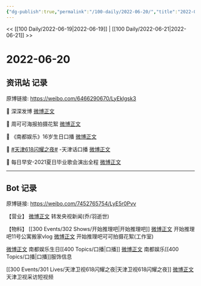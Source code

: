 ```yaml
---
{"dg-publish":true,"permalink":"/100-daily/2022-06-20/","title":"2022-06-20"}
---
```



<< [[100 Daily/2022-06-19\|2022-06-19]] | [[100 Daily/2022-06-21\|2022-06-21]] >>

# 2022-06-20

## 资讯站 记录

原博链接: https://weibo.com/6466290670/LyEklgsk3

🌟 深深发博 [微博正文](https://m.weibo.cn/6466290670/4782454496297301)

🌟 周可可海报拍摄花絮 [微博正文](https://m.weibo.cn/6466290670/4782521626136477)

🌟 《南都娱乐》16岁生日口播 [微博正文](https://m.weibo.cn/6466290670/4782457729061252)

🌟 [#天津618闪耀之夜#](https://s.weibo.com/weibo?q=%23%E5%A4%A9%E6%B4%A5618%E9%97%AA%E8%80%80%E4%B9%8B%E5%A4%9C%23) -天津话口播 [微博正文](https://m.weibo.cn/6466290670/4782472938393746)

🌟 每日早安-2021夏日毕业歌会演出全程
[微博正文](https://m.weibo.cn/6466290670/4782357959933992)

---
## Bot 记录

原博链接: https://weibo.com/7452765754/LyE5r0Pvv

【营业】
[微博正文](https://m.weibo.cn/1736988591/4782453136818306) 转发央视新闻(乔/羽逝世)

【物料】
[[300 Events/302 Shows/开始推理吧\|开始推理吧]]
[微博正文](https://m.weibo.cn/2162247381/4782435655223759) 开始推理吧11号公寓搬家vlog
[微博正文](https://m.weibo.cn/7478855230/4782520756867406) 开始推理吧可可拍摄花絮(工作室)

[微博正文](https://m.weibo.cn/1216431741/4782450667161304) 南都娱乐生日[[400 Topics/口播\|口播]]
[微博正文](https://m.weibo.cn/5917824491/4782478777124803) 南都娱乐[[400 Topics/口播\|口播]]服饰信息

[[300 Events/301 Lives/天津卫视618闪耀之夜\|天津卫视618闪耀之夜]]
[微博正文](https://m.weibo.cn/1905859287/4782465367151832) 天津卫视采访短视频
